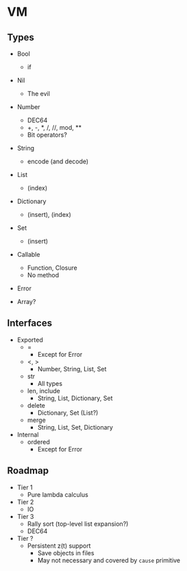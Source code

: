 # VM

## Types

- Bool
  - if
- Nil
  - The evil
- Number
  - DEC64
  - +, -, *, /, //, mod, **
  - Bit operators?
- String
  - encode (and decode)

- List
  - (index)
- Dictionary
  - (insert), (index)
- Set
  - (insert)

- Callable
  - Function, Closure
  - No method

- Error

- Array?


## Interfaces

- Exported
  - =
    - Except for Error
  - <, >
    - Number, String, List, Set
  - str
    - All types
  - len, include
    - String, List, Dictionary, Set
  - delete
    - Dictionary, Set (List?)
  - merge
    - String, List, Set, Dictionary
- Internal
  - ordered
    - Except for Error


## Roadmap

- Tier 1
  - Pure lambda calculus
- Tier 2
  - IO
- Tier 3
  - Rally sort (top-level list expansion?)
  - DEC64
- Tier ?
  - Persistent z(t) support
    - Save objects in files
    - May not necessary and covered by `cause` primitive

